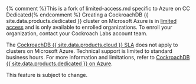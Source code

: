 {% comment %}This is a fork of limited-access.md specific to Azure on CC Dedicated{% endcomment %}
Creating a CockroachDB {{ site.data.products.dedicated }} cluster on Microsoft Azure is in [limited access](https://www.cockroachlabs.com/docs/{{site.versions["stable"]}}/cockroachdb-feature-availability) and is only available to enrolled organizations. To enroll your organization, contact your Cockroach Labs account team.

The [CockroachDB {{ site.data.products.cloud }} SLA](https://cockroachlabs.com/cloud-terms-and-conditions/cockroachcloud-technical-service-level-agreement/) does not apply to clusters on Microsoft Azure. Technical support is limited to standard business hours. For more information and limitations, refer to [CockroachDB {{ site.data.products.dedicated }} on Azure](https://www.cockroachlabs.com/docs/cockroachcloud/cockroachdb-dedicated-on-azure#faqs).

This feature is subject to change.
